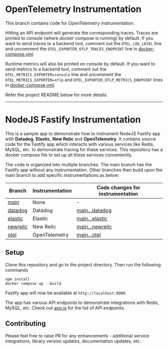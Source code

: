 # OpenTelemetry Instrumentation

This branch contains code for OpenTelemetry instrumentation.

Hitting an API endpoint will generate the corresponding traces. Traces are printed to console (where docker compose is running) by default. If you want to send traces to a backend tool, comment out the `OTEL_LOG_LEVEL` line and uncomment the `OTEL_EXPORTER_OTLP_TRACES_ENDPOINT` line in [docker-compose.yml](docker-compose.yml).

Runtime metrics will also be printed on console by default. If you want to send metrics to a backend tool, comment out the `OTEL_METRICS_EXPORTER=console` line and uncomment the `OTEL_METRICS_EXPORTER=otlp` and `OTEL_EXPORTER_OTLP_METRICS_ENDPOINT` lines in [docker-compose.yml](docker-compose.yml).

Refer the project README below for more details.

---

# NodeJS Fastify Instrumentation

This is a sample app to demonstrate how to instrument NodeJS Fastify app with **Datadog**, **Elastic**, **New Relic** and **OpenTelemetry**. It contains source code for the Fastify app which interacts with various services like Redis, MySQL, etc. to demonstrate tracing for these services. This repository has a docker compose file to set up all these services conveniently.

The code is organized into multiple branches. The main branch has the Fastify app without any instrumentation. Other branches then build upon the main branch to add specific instrumentations as below:

| Branch                                                                         | Instrumentation | Code changes for instrumentation                                                                |
| ------------------------------------------------------------------------------ | --------------- | ----------------------------------------------------------------------------------------------- |
| [main](https://github.com/cubeapm/sample_app_nodejs_fastify/tree/main)         | None            | -                                                                                               |
| [datadog](https://github.com/cubeapm/sample_app_nodejs_fastify/tree/datadog) | Datadog       | [main...datadog](https://github.com/cubeapm/sample_app_nodejs_fastify/compare/main...datadog) |
| [elastic](https://github.com/cubeapm/sample_app_nodejs_fastify/tree/elastic)         | Elastic   | [main...elastic](https://github.com/cubeapm/sample_app_nodejs_fastify/compare/main...elastic)         |
| [newrelic](https://github.com/cubeapm/sample_app_nodejs_fastify/tree/newrelic) | New Relic       | [main...newrelic](https://github.com/cubeapm/sample_app_nodejs_fastify/compare/main...newrelic) |
| [otel](https://github.com/cubeapm/sample_app_nodejs_fastify/tree/otel)         | OpenTelemetry   | [main...otel](https://github.com/cubeapm/sample_app_nodejs_fastify/compare/main...otel)         |

## Setup

Clone this repository and go to the project directory. Then run the following commands

```
npm install
docker compose up --build
```

Fastify app will now be available at `http://localhost:8000`.

The app has various API endpoints to demonstrate integrations with Redis, MySQL, etc. Check out [app.js](app.js) for the list of API endpoints.

## Contributing

Please feel free to raise PR for any enhancements - additional service integrations, library version updates, documentation updates, etc.

